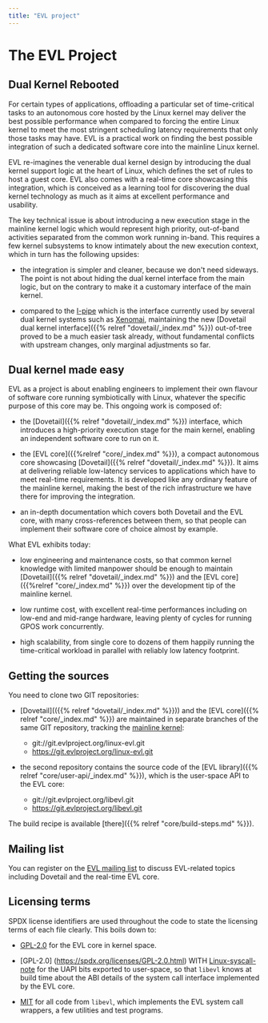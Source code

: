 ```yaml
---
title: "EVL project"
---
```


# The EVL Project

## Dual Kernel Rebooted

For certain types of applications, offloading a particular set of
time-critical tasks to an autonomous core hosted by the Linux kernel
may deliver the best possible performance when compared to forcing the
entire Linux kernel to meet the most stringent scheduling latency
requirements that only those tasks may have. EVL is a practical work
on finding the best possible integration of such a dedicated software
core into the mainline Linux kernel.

EVL re-imagines the venerable dual kernel design by introducing the
dual kernel support logic at the heart of Linux, which defines the set
of rules to host a guest core.  EVL also comes with a real-time core
showcasing this integration, which is conceived as a learning tool for
discovering the dual kernel technology as much as it aims at excellent
performance and usability.

The key technical issue is about introducing a new execution stage in
the mainline kernel logic which would represent high priority,
out-of-band activities separated from the common work running in-band.
This requires a few kernel subsystems to know intimately about the new
execution context, which in turn has the following upsides:

- the integration is simpler and cleaner, because we don't need
  sideways. The point is not about hiding the dual kernel interface
  from the main logic, but on the contrary to make it a customary
  interface of the main kernel.

- compared to the
  [I-pipe](https://git.xenomai.org/xenomai/wikis/Getting_The_I_Pipe_Patch)
  which is the interface currently used by several dual kernel systems
  such as [Xenomai](https://xenomai.org/), maintaining the new
  [Dovetail dual kernel interface]({{% relref "dovetail/_index.md"
  %}}) out-of-tree proved to be a much easier task already, without
  fundamental conflicts with upstream changes, only marginal
  adjustments so far.

## Dual kernel made easy

EVL as a project is about enabling engineers to implement their own
flavour of software core running symbiotically with Linux, whatever
the specific purpose of this core may be. This ongoing work is
composed of:

- the [Dovetail]({{% relref "dovetail/_index.md" %}}) interface, which
  introduces a high-priority execution stage for the main kernel,
  enabling an independent software core to run on it.

- the [EVL core]({{%relref "core/_index.md" %}}), a compact autonomous
  core showcasing [Dovetail]({{% relref "dovetail/_index.md" %}}). It
  aims at delivering reliable low-latency services to applications
  which have to meet real-time requirements. It is developed like any
  ordinary feature of the mainline kernel, making the best of the rich
  infrastructure we have there for improving the integration.

- an in-depth documentation which covers both Dovetail and the EVL
  core, with many cross-references between them, so that people can
  implement their software core of choice almost by example.

What EVL exhibits today:

- low engineering and maintenance costs, so that common kernel
  knowledge with limited manpower should be enough to maintain
  [Dovetail]({{% relref "dovetail/_index.md" %}}) and the [EVL
  core]({{%relref "core/_index.md" %}}) over the development tip of
  the mainline kernel.

- low runtime cost, with excellent real-time performances including on
  low-end and mid-range hardware, leaving plenty of cycles for running
  GPOS work concurrently.

- high scalability, from single core to dozens of them happily running
  the time-critical workload in parallel with reliably low latency
  footprint.

## Getting the sources

You need to clone two GIT repositories:

- [Dovetail](({{% relref "dovetail/_index.md" %}})) and the [EVL
core]({{% relref "core/_index.md" %}}) are maintained in separate
branches of the same GIT repository, tracking the [mainline
kernel](git://git.kernel.org/pub/scm/linux/kernel/git/torvalds/linux-2.6.git):

  * git://git.evlproject.org/linux-evl.git
  * https://git.evlproject.org/linux-evl.git

- the second repository contains the source code of the [EVL
  library]({{% relref "core/user-api/_index.md" %}}), which is the
  user-space API to the EVL core:

  * git://git.evlproject.org/libevl.git
  * https://git.evlproject.org/libevl.git

The build recipe is available [there]({{% relref "core/build-steps.md"
%}}).

## Mailing list

You can register on the [EVL mailing
list](https://evlproject.org/mailman/listinfo/evl/) to discuss
EVL-related topics including Dovetail and the real-time EVL core.

## Licensing terms

SPDX license identifiers are used throughout the code to state the
licensing terms of each file clearly. This boils down to:

- [GPL-2.0](https://spdx.org/licenses/GPL-2.0.html) for the EVL core
  in kernel space.

- [GPL-2.0] (https://spdx.org/licenses/GPL-2.0.html) WITH
  [Linux-syscall-note](https://spdx.org/licenses/Linux-syscall-note.html)
  for the UAPI bits exported to user-space, so that `libevl` knows at
  build time about the ABI details of the system call interface
  implemented by the EVL core.

- [MIT](https://spdx.org/licenses/MIT.html) for all code from
  `libevl`, which implements the EVL system call wrappers, a few
  utilities and test programs.
